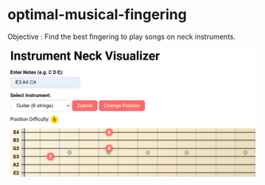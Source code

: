 # optimal-musical-fingering

Objective : Find the best fingering to play songs on neck instruments.

![Visualization](frontend/static/visualization.png)
